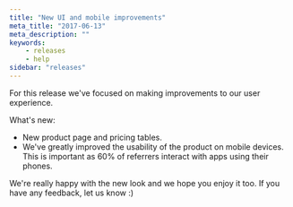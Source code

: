 ```yaml
---
title: "New UI and mobile improvements"
meta_title: "2017-06-13"
meta_description: ""
keywords:
    - releases
    - help
sidebar: "releases"
---
```


For this release we've focused on making improvements to our user experience.  
  
What's new:

* New product page and pricing tables.
* We've greatly improved the usability of the product on mobile devices. This is important as 60% of referrers interact with apps using their phones.

We're really happy with the new look and we hope you enjoy it too. If you have any feedback, let us know :)